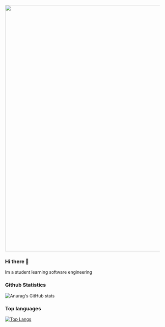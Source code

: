 <img width="800" src="https://developers.giphy.com/branch/master/static/api-512d36c09662682717108a38bbb5c57d.gif"/>

### Hi there 👋
Im a student learning software engineering

### Github Statistics
![Anurag's GitHub stats](https://github-readme-stats.vercel.app/api?username=DirkLemmen&show_icons=true&theme=tokyonight)

### Top languages
[![Top Langs](https://github-readme-stats.vercel.app/api/top-langs/?username=DirkLemmen&layout=compact&theme=tokyonight)](https://github.com/DirkLemmen/github-readme-stats)

<!--
**DirkLemmen/DirkLemmen** is a ✨ _special_ ✨ repository because its `README.md` (this file) appears on your GitHub profile.

Here are some ideas to get you started:

- 🔭 I’m currently working on ...
- 🌱 I’m currently learning ...
- 👯 I’m looking to collaborate on ...
- 🤔 I’m looking for help with ...
- 💬 Ask me about ...
- 📫 How to reach me: ...
- 😄 Pronouns: ...
- ⚡ Fun fact: ...
-->
